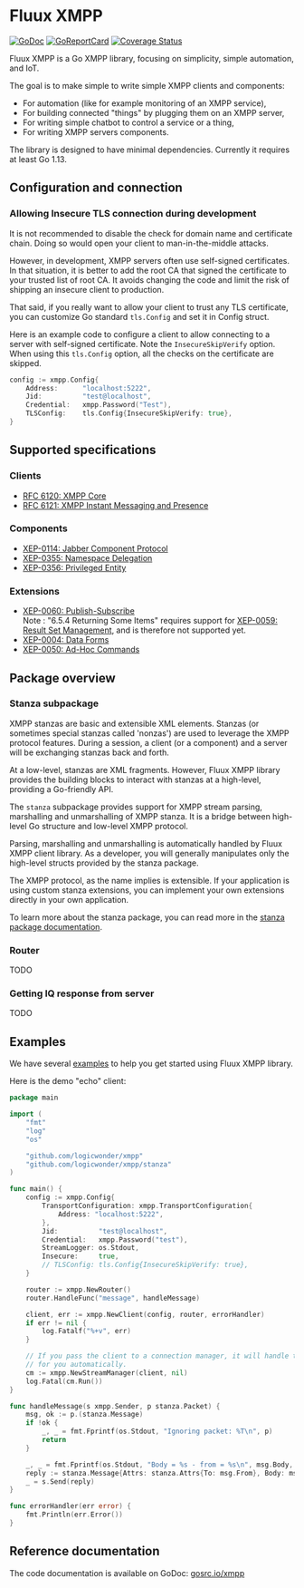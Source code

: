 # Fluux XMPP

[![GoDoc](https://godoc.org/gosrc.io/xmpp?status.svg)](https://godoc.org/gosrc.io/xmpp) [![GoReportCard](https://goreportcard.com/badge/gosrc.io/xmpp)](https://goreportcard.com/report/fluux.io/xmpp) [![Coverage Status](https://coveralls.io/repos/github/FluuxIO/go-xmpp/badge.svg?branch=master)](https://coveralls.io/github/FluuxIO/go-xmpp?branch=master)

Fluux XMPP is a Go XMPP library, focusing on simplicity, simple automation, and IoT.

The goal is to make simple to write simple XMPP clients and components:

- For automation (like for example monitoring of an XMPP service),
- For building connected "things" by plugging them on an XMPP server,
- For writing simple chatbot to control a service or a thing,
- For writing XMPP servers components.

The library is designed to have minimal dependencies. Currently it requires at least Go 1.13.

## Configuration and connection

### Allowing Insecure TLS connection during development

It is not recommended to disable the check for domain name and certificate chain. Doing so would open your client
to man-in-the-middle attacks.

However, in development, XMPP servers often use self-signed certificates. In that situation, it is better to add the
root CA that signed the certificate to your trusted list of root CA. It avoids changing the code and limit the risk
of shipping an insecure client to production.

That said, if you really want to allow your client to trust any TLS certificate, you can customize Go standard 
`tls.Config` and set it in Config struct.

Here is an example code to configure a client to allow connecting to a server with self-signed certificate. Note the 
`InsecureSkipVerify` option. When using this `tls.Config` option, all the checks on the certificate are skipped.

```go
config := xmpp.Config{
	Address:      "localhost:5222",
	Jid:          "test@localhost",
	Credential:   xmpp.Password("Test"),
	TLSConfig:    tls.Config{InsecureSkipVerify: true},
}
```

## Supported specifications

### Clients

- [RFC 6120: XMPP Core](https://xmpp.org/rfcs/rfc6120.html)
- [RFC 6121: XMPP Instant Messaging and Presence](https://xmpp.org/rfcs/rfc6121.html)

### Components

  - [XEP-0114: Jabber Component Protocol](https://xmpp.org/extensions/xep-0114.html)
  - [XEP-0355: Namespace Delegation](https://xmpp.org/extensions/xep-0355.html)
  - [XEP-0356: Privileged Entity](https://xmpp.org/extensions/xep-0356.html)

### Extensions 
  - [XEP-0060: Publish-Subscribe](https://xmpp.org/extensions/xep-0060.html)  
    Note : "6.5.4 Returning Some Items" requires support for [XEP-0059: Result Set Management](https://xmpp.org/extensions/xep-0059.html), 
    and is therefore not supported yet. 
  - [XEP-0004: Data Forms](https://xmpp.org/extensions/xep-0004.html)
  - [XEP-0050: Ad-Hoc Commands](https://xmpp.org/extensions/xep-0050.html)

## Package overview

### Stanza subpackage

XMPP stanzas are basic and extensible XML elements. Stanzas (or sometimes special stanzas called 'nonzas') are used to 
leverage the XMPP protocol features. During a session, a client (or a component) and a server will be exchanging stanzas
back and forth.

At a low-level, stanzas are XML fragments. However, Fluux XMPP library provides the building blocks to interact with
stanzas at a high-level, providing a Go-friendly API.

The `stanza` subpackage provides support for XMPP stream parsing, marshalling and unmarshalling of XMPP stanza. It is a
bridge between high-level Go structure and low-level XMPP protocol.

Parsing, marshalling and unmarshalling is automatically handled by Fluux XMPP client library. As a developer, you will
generally manipulates only the high-level structs provided by the stanza package.

The XMPP protocol, as the name implies is extensible. If your application is using custom stanza extensions, you can
implement your own extensions directly in your own application.

To learn more about the stanza package, you can read more in the
[stanza package documentation](https://github.com/FluuxIO/go-xmpp/blob/master/stanza/README.md).

### Router

TODO

### Getting IQ response from server

TODO

## Examples

We have several [examples](https://github.com/FluuxIO/go-xmpp/tree/master/_examples) to help you get started using
Fluux XMPP library.

Here is the demo "echo" client:

```go
package main

import (
	"fmt"
	"log"
	"os"

	"github.com/logicwonder/xmpp"
	"github.com/logicwonder/xmpp/stanza"
)

func main() {
	config := xmpp.Config{
		TransportConfiguration: xmpp.TransportConfiguration{
			Address: "localhost:5222",
		},
		Jid:          "test@localhost",
		Credential:   xmpp.Password("test"),
		StreamLogger: os.Stdout,
		Insecure:     true,
		// TLSConfig: tls.Config{InsecureSkipVerify: true},
	}

	router := xmpp.NewRouter()
	router.HandleFunc("message", handleMessage)

	client, err := xmpp.NewClient(config, router, errorHandler)
	if err != nil {
		log.Fatalf("%+v", err)
	}

	// If you pass the client to a connection manager, it will handle the reconnect policy
	// for you automatically.
	cm := xmpp.NewStreamManager(client, nil)
	log.Fatal(cm.Run())
}

func handleMessage(s xmpp.Sender, p stanza.Packet) {
	msg, ok := p.(stanza.Message)
	if !ok {
		_, _ = fmt.Fprintf(os.Stdout, "Ignoring packet: %T\n", p)
		return
	}

	_, _ = fmt.Fprintf(os.Stdout, "Body = %s - from = %s\n", msg.Body, msg.From)
	reply := stanza.Message{Attrs: stanza.Attrs{To: msg.From}, Body: msg.Body}
	_ = s.Send(reply)
}

func errorHandler(err error) {
	fmt.Println(err.Error())
}

```

## Reference documentation

The code documentation is available on GoDoc: [gosrc.io/xmpp](https://godoc.org/gosrc.io/xmpp)
